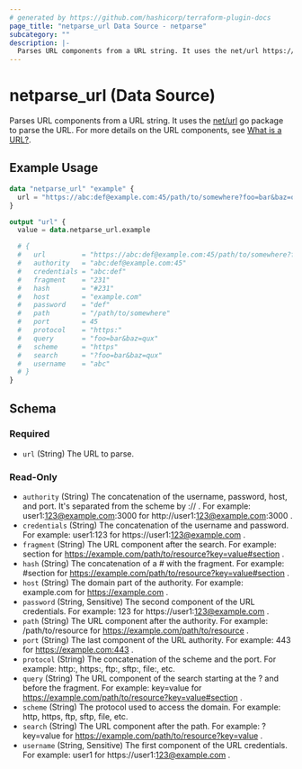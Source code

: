 ```yaml
---
# generated by https://github.com/hashicorp/terraform-plugin-docs
page_title: "netparse_url Data Source - netparse"
subcategory: ""
description: |-
  Parses URL components from a URL string. It uses the net/url https://pkg.go.dev/net/url go package to parse the URL. For more details on the URL components, see What is a URL? https://developer.mozilla.org/en-US/docs/Learn/Common_questions/What_is_a_URL.
---
```


# netparse_url (Data Source)

Parses URL components from a URL string. It uses the [net/url](https://pkg.go.dev/net/url) go package to parse the URL. For more details on the URL components, see [What is a URL?](https://developer.mozilla.org/en-US/docs/Learn/Common_questions/What_is_a_URL).

## Example Usage

```terraform
data "netparse_url" "example" {
  url = "https://abc:def@example.com:45/path/to/somewhere?foo=bar&baz=qux#231"
}

output "url" {
  value = data.netparse_url.example

  # {
  #   url         = "https://abc:def@example.com:45/path/to/somewhere?foo=bar&baz=qux#231"
  #   authority   = "abc:def@example.com:45"
  #   credentials = "abc:def"
  #   fragment    = "231"
  #   hash        = "#231"
  #   host        = "example.com"
  #   password    = "def"
  #   path        = "/path/to/somewhere"
  #   port        = 45
  #   protocol    = "https:"
  #   query       = "foo=bar&baz=qux"
  #   scheme      = "https"
  #   search      = "?foo=bar&baz=qux"
  #   username    = "abc"
  # }
}
```

<!-- schema generated by tfplugindocs -->
## Schema

### Required

- `url` (String) The URL to parse.

### Read-Only

- `authority` (String) The concatenation of the username, password, host, and port. It's separated from the scheme by :// . For example: user1:123@example.com:3000 for http://user1:123@example.com:3000 .
- `credentials` (String) The concatenation of the username and password. For example: user1:123 for https://user1:123@example.com .
- `fragment` (String) The URL component after the search. For example: section for https://example.com/path/to/resource?key=value#section .
- `hash` (String) The concatenation of a # with the fragment. For example: #section for https://example.com/path/to/resource?key=value#section .
- `host` (String) The domain part of the authority. For example: example.com for https://example.com .
- `password` (String, Sensitive) The second component of the URL credentials. For example: 123 for https://user1:123@example.com .
- `path` (String) The URL component after the authority. For example: /path/to/resource for https://example.com/path/to/resource .
- `port` (String) The last component of the URL authority. For example: 443 for https://example.com:443 .
- `protocol` (String) The concatenation of the scheme and the port. For example: http:, https:, ftp:, sftp:, file:, etc.
- `query` (String) The URL component of the search starting at the ? and before the fragment. For example: key=value for https://example.com/path/to/resource?key=value#section .
- `scheme` (String) The protocol used to access the domain. For example: http, https, ftp, sftp, file, etc.
- `search` (String) The URL component after the path. For example: ?key=value for https://example.com/path/to/resource?key=value .
- `username` (String, Sensitive) The first component of the URL credentials. For example: user1 for https://user1:123@example.com .
